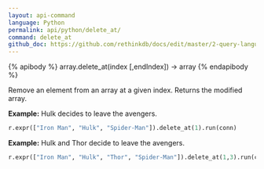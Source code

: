 ```yaml
---
layout: api-command 
language: Python
permalink: api/python/delete_at/
command: delete_at
github_doc: https://github.com/rethinkdb/docs/edit/master/2-query-language/api/python/document-manipulation/delete_at.md
---
```


{% apibody %}
array.delete_at(index [,endIndex]) → array
{% endapibody %}

Remove an element from an array at a given index. Returns the modified array.

__Example:__ Hulk decides to leave the avengers.

```py
r.expr(["Iron Man", "Hulk", "Spider-Man"]).delete_at(1).run(conn)
```

__Example:__ Hulk and Thor decide to leave the avengers.

```py
r.expr(["Iron Man", "Hulk", "Thor", "Spider-Man"]).delete_at(1,3).run(conn)
```

